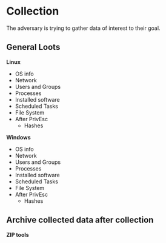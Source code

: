 # Collection

The adversary is trying to gather data of interest to their goal.

## General Loots

**Linux**
- OS info
- Network
- Users and Groups
- Processes
- Installed software
- Scheduled Tasks
- File System
- After PrivEsc
  - Hashes

**Windows**
- OS info
- Network
- Users and Groups
- Processes
- Installed software
- Scheduled Tasks
- File System
- After PrivEsc
  - Hashes

## Archive collected data after collection

**ZIP tools**
